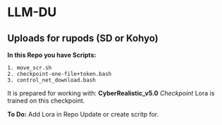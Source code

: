 # LLM-DU
## Uploads for rupods (SD or Kohyo)

**In this Repo you have Scripts:**
```
1. move_scr.sh
2. checkpoint-one-file+token.bash
3. control_net_download.bash
```

It is prepared for working with: **CyberRealistic_v5.0** *Checkpoint*
Lora is trained on this checkpoint. 

**To Do:**
Add Lora in Repo
Update or create scritp for. 
